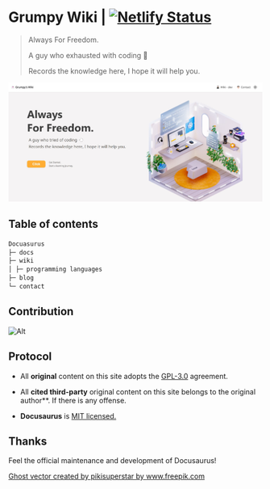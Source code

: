 # Grumpy Wiki | [![Netlify Status](https://api.netlify.com/api/v1/badges/40b00eef-dc45-4b30-a153-b52166784460/deploy-status)](https://app.netlify.com/sites/grumpy-wiki/deploys)

> Always For Freedom.
>
> A guy who exhausted with coding 💨
>
> Records the knowledge here, I hope it will help you.

![Site home](./static/img/homesite.jpg)

## Table of contents

```markdown
Docuasurus
├─ docs
├─ wiki
│ ├─ programming languages
├─ blog
└─ contact
```

## Contribution

![Alt](https://repobeats.axiom.co/api/embed/5db9a49e987612800c8c6b89d1eac497f60dc341.svg 'Repobeats analytics image')

## Protocol

-   All **original** content on this site adopts the [GPL-3.0](http://www.thebigfly.com/gnu/FDLv1.3/) agreement.

-   All **cited third-party** original content on this site belongs to the original author\*\*. If there is any offense.

-   **Docusaurus** is [MIT licensed.](https://github.com/facebook/docusaurus/blob/main/LICENSE)

## Thanks

Feel the official maintenance and development of Docusaurus!

<a href="https://www.freepik.com/vectors/ghost">Ghost vector created by pikisuperstar by www.freepik.com</a>

